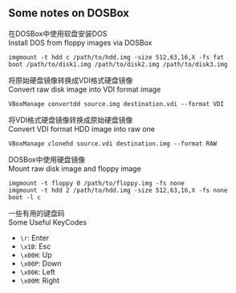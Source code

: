 Some notes on DOSBox
--------------------

在DOSBox中使用软盘安装DOS  
Install DOS from floppy images via DOSBox

	imgmount -t hdd c /path/to/hdd.img -size 512,63,16,X -fs fat
	boot /path/to/disk1.img /path/to/disk2.img /path/to/disk3.img

将原始硬盘镜像转换成VDI格式硬盘镜像  
Convert raw disk image into VDI format image

	VBoxManage convertdd source.img destination.vdi --format VDI

将VDI格式硬盘镜像转换成原始硬盘镜像  
Convert VDI format HDD image into raw one

	VBoxManage clonehd source.vdi destination.img --format RAW

DOSBox中使用硬盘镜像  
Mount raw disk image and floppy image

	imgmount -t floppy 0 /path/to/floppy.img -fs none
	imgmount -t hdd 2 /path/to/hdd.img -size 512,63,16,X -fs none
	boot -l c

一些有用的键盘码  
Some Useful KeyCodes

* `\r`: Enter
* `\x1B`: Esc
* `\x00H`: Up
* `\x00P`: Down
* `\x00K`: Left
* `\x00M`: Right

